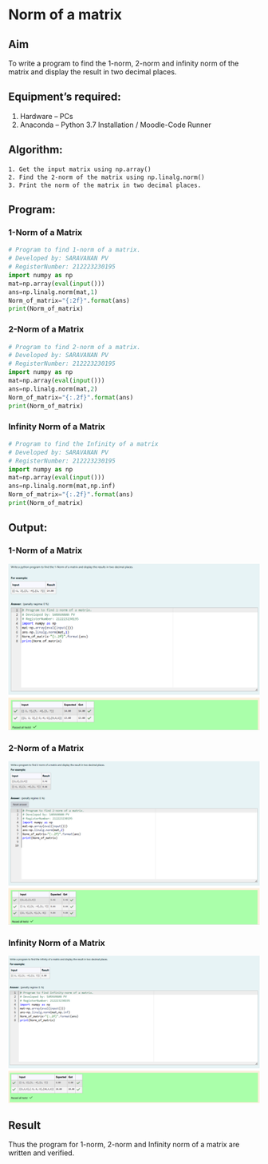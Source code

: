 # Norm of a matrix

## Aim

To write a program to find the 1-norm, 2-norm and infinity norm of the matrix and display the result in two decimal places.

## Equipment’s required:

1. Hardware – PCs
2. Anaconda – Python 3.7 Installation / Moodle-Code Runner

## Algorithm:

    1. Get the input matrix using np.array()
    2. Find the 2-norm of the matrix using np.linalg.norm()
    3. Print the norm of the matrix in two decimal places.

## Program:

### 1-Norm of a Matrix

```python
# Program to find 1-norm of a matrix.
# Developed by: SARAVANAN PV
# RegisterNumber: 212223230195
import numpy as np
mat=np.array(eval(input()))
ans=np.linalg.norm(mat,1)
Norm_of_matrix="{:2f}".format(ans)
print(Norm_of_matrix)
```

### 2-Norm of a Matrix

```python
# Program to find 2-norm of a matrix.
# Developed by: SARAVANAN PV
# RegisterNumber: 212223230195
import numpy as np
mat=np.array(eval(input()))
ans=np.linalg.norm(mat,2)
Norm_of_matrix="{:.2f}".format(ans)
print(Norm_of_matrix)
```

### Infinity Norm of a Matrix

```python
# Program to find the Infinity of a matrix
# Developed by: SARAVANAN PV
# RegisterNumber: 212223230195
import numpy as np
mat=np.array(eval(input()))
ans=np.linalg.norm(mat,np.inf)
Norm_of_matrix="{:.2f}".format(ans)
print(Norm_of_matrix)
```

## Output:

### 1-Norm of a Matrix

![OUTPUT-1](OUTPUT-1.png)

### 2-Norm of a Matrix

![OUTPUT-2](OUTPUT-2.png)

### Infinity Norm of a Matrix

![OUTPUT-3](OUTPUT-3.png)

## Result

Thus the program for 1-norm, 2-norm and Infinity norm of a matrix are written and verified.

